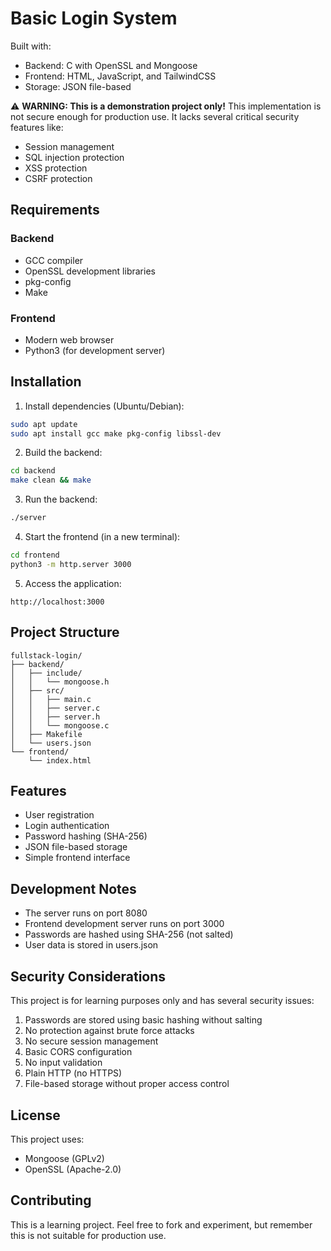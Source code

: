 # Basic Login System

Built with:
- Backend: C with OpenSSL and Mongoose
- Frontend: HTML, JavaScript, and TailwindCSS
- Storage: JSON file-based

⚠️ **WARNING: This is a demonstration project only!** 
This implementation is not secure enough for production use. It lacks several critical security features like:
- Session management
- SQL injection protection
- XSS protection
- CSRF protection

## Requirements

### Backend
- GCC compiler
- OpenSSL development libraries
- pkg-config
- Make

### Frontend
- Modern web browser
- Python3 (for development server)

## Installation

1. Install dependencies (Ubuntu/Debian):
```bash
sudo apt update
sudo apt install gcc make pkg-config libssl-dev
```

2. Build the backend:
```bash
cd backend
make clean && make
```

3. Run the backend:
```bash
./server
```

4. Start the frontend (in a new terminal):
```bash
cd frontend
python3 -m http.server 3000
```

5. Access the application:
```
http://localhost:3000
```

## Project Structure

```
fullstack-login/
├── backend/
│   ├── include/
│   │   └── mongoose.h
│   ├── src/
│   │   ├── main.c
│   │   ├── server.c
│   │   ├── server.h
│   │   └── mongoose.c
│   ├── Makefile
│   └── users.json
└── frontend/
    └── index.html
```

## Features
- User registration
- Login authentication
- Password hashing (SHA-256)
- JSON file-based storage
- Simple frontend interface

## Development Notes

- The server runs on port 8080
- Frontend development server runs on port 3000
- Passwords are hashed using SHA-256 (not salted)
- User data is stored in users.json

## Security Considerations

This project is for learning purposes only and has several security issues:
1. Passwords are stored using basic hashing without salting
2. No protection against brute force attacks
3. No secure session management
4. Basic CORS configuration
5. No input validation
6. Plain HTTP (no HTTPS)
7. File-based storage without proper access control

## License

This project uses:
- Mongoose (GPLv2)
- OpenSSL (Apache-2.0)

## Contributing

This is a learning project. Feel free to fork and experiment, but remember this is not suitable for production use.
